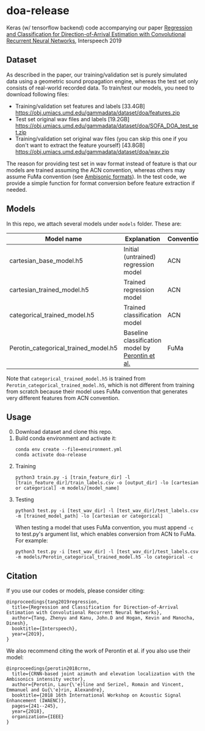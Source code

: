 # doa-release
Keras (w/ tensorflow backend) code accompanying our paper [Regression and Classification for Direction-of-Arrival Estimation with Convolutional Recurrent Neural Networks](https://arxiv.org/abs/1904.08452), Interspeech 2019

## Dataset

As described in the paper, our training/validation set is purely simulated data using a geometric sound propagation engine, whereas the test set only consists of real-world recorded data. To train/test our models, you need to download following files:

- Training/validation set features and labels [33.4GB] https://obj.umiacs.umd.edu/gammadata/dataset/doa/features.zip
- Test set original wav files and labels [19.2GB] https://obj.umiacs.umd.edu/gammadata/dataset/doa/SOFA_DOA_test_set.zip
- Training/validation set original wav files (you can skip this one if you don't want to extract the feature yourself) [43.8GB] https://obj.umiacs.umd.edu/gammadata/dataset/doa/wav.zip

The reason for providing test set in wav format instead of feature is that our models are trained assuming the ACN convention, whereas others may assume FuMa convention (see [Ambisonic formats](https://en.wikipedia.org/wiki/Ambisonic_data_exchange_formats)). In the test code, we provide a simple function for format conversion before feature extraction if needed.

## Models

In this repo, we attach several models under `models` folder. These are:

| Model name                           | Explanation                                                                                    | Convention |
|--------------------------------------|------------------------------------------------------------------------------------------------|------------|
| cartesian_base_model.h5              | Initial (untrained) regression model                                                           |     ACN    |
| cartesian_trained_model.h5           | Trained regression model                                                                       | ACN        |
| categorical_trained_model.h5         | Trained classification model                                                                   | ACN        |
| Perotin_categorical_trained_model.h5 | Baseline classification model by [Perontin et al.](https://hal.inria.fr/hal-01840453/document) | FuMa       |

Note that `categorical_trained_model.h5` is trained from `Perotin_categorical_trained_model.h5`, which is not different from training from scratch because their model uses FuMa convention that generates very different features from ACN convention.

## Usage

0. Download dataset and clone this repo.
1. Build conda environment and activate it:
    ```
    conda env create --file=environment.yml 
    conda activate doa-release
    ```
2. Training
    ```
    python3 train.py -i [train_feature_dir] -l [train_feature_dir]/train_labels.csv -o [output_dir] -lo [cartesian or categorical] -m models/[model_name]
    ```
3. Testing
    ```
    python3 test.py -i [test_wav_dir] -l [test_wav_dir]/test_labels.csv -m [trained_model_path] -lo [cartesian or categorical]
    ```
    When testing a model that uses FuMa convention, you must append `-c` to test.py's argument list, which enables conversion from ACN to FuMa. For example:
    ```
    python3 test.py -i [test_wav_dir] -l [test_wav_dir]/test_labels.csv -m models/Perotin_categorical_trained_model.h5 -lo categorical -c
    ```

## Citation
If you use our codes or models, please consider citing:
```
@inproceedings{tang2019regression,
  title={Regression and Classification for Direction-of-Arrival Estimation with Convolutional Recurrent Neural Networks},
  author={Tang, Zhenyu and Kanu, John.D and Hogan, Kevin and Manocha, Dinesh},
  booktitle={Interspeech},
  year={2019},
}
```
We also recommend citing the work of Perontin et al. if you also use their model:
```
@inproceedings{perotin2018crnn,
  title={CRNN-based joint azimuth and elevation localization with the Ambisonics intensity vector},
  author={Perotin, Laur{\'e}line and Serizel, Romain and Vincent, Emmanuel and Gu{\'e}rin, Alexandre},
  booktitle={2018 16th International Workshop on Acoustic Signal Enhancement (IWAENC)},
  pages={241--245},
  year={2018},
  organization={IEEE}
}
```
